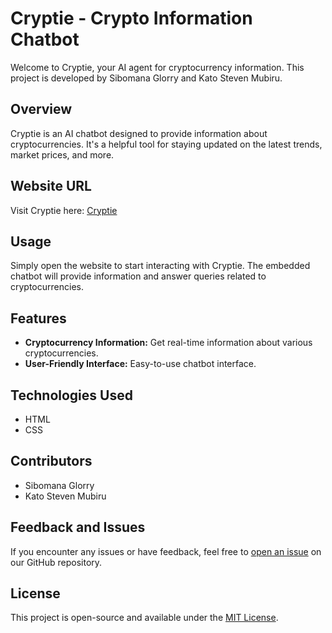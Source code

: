 # Cryptie - Crypto Information Chatbot

Welcome to Cryptie, your AI agent for cryptocurrency information. This project is developed by Sibomana Glorry and Kato Steven Mubiru.

## Overview

Cryptie is an AI chatbot designed to provide information about cryptocurrencies. It's a helpful tool for staying updated on the latest trends, market prices, and more.

## Website URL

Visit Cryptie here: [Cryptie](https://cryptie.surge.sh/)

## Usage

Simply open the website to start interacting with Cryptie. The embedded chatbot will provide information and answer queries related to cryptocurrencies.

## Features

- **Cryptocurrency Information:** Get real-time information about various cryptocurrencies.
- **User-Friendly Interface:** Easy-to-use chatbot interface.

## Technologies Used

- HTML
- CSS

## Contributors

- Sibomana Glorry
- Kato Steven Mubiru

## Feedback and Issues

If you encounter any issues or have feedback, feel free to [open an issue](https://github.com/WHITELOTUS0/Cryptie/issues) on our GitHub repository.

## License

This project is open-source and available under the [MIT License](LICENSE).


